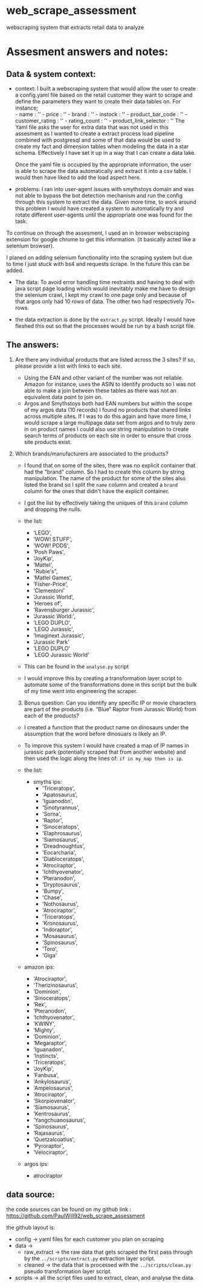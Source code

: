 # web_scrape_assessment
 webscraping system that extracts retail data to analyze


# Assesment answers and notes:

## Data & system context:

- context: I built a webscraping system that would allow the user to create a config.yaml file based on the retail customer they want to scrape and define the parameters they want to create their data tables on. For instance;   
                      - name : ''
                      - price : ''
                      - brand : ''
                      - instock : ''
                      - product_bar_code : ''
                      - customer_rating : ''
                      - rating_count : ''
                      - product_link_selector : ''
    The Yaml file asks the user for extra data that was not used in this assesment as I wanted to create a extract process load pipeline combined with postgresql and some of that data would be used to create my fact and dimension tables when modeling the data in a star schema. Effectively I have set it up in a way that I can create a data lake.

    Once the yaml file is occupied by the appropriate information, the user is able to scrape the data automatically and extract it into a csv table. I would then have liked to add the load aspect here.
    
- problems: I ran into user-agent issues with smythstoys domain and was not able to bypass the bot detection mechanism and run the config through this system to extract the data. Given more time, to work around this problem I would have created a system to automatically try and rotate different user-agents until the appropriate one was found for the task.

To continue on through the assesment, I used an in browser webscraping extension for google chrome to get this information. (it basically acted like a selenium browser).

I planed on adding selenium functionality into the scraping system but due to time I just stuck with bs4 and requests scrape. In the future this can be added.

- The data: To avoid error handling time restraints and having to deal with java script page loading which would inevitably make me have to design the selenium crawl, I kept my crawl to one page only and because of that argos only had 10 rows of data. The other two had respectively 70+ rows.

- the data extraction is done by the `extract.py` script. Ideally I would have fleshed this out so that the processes would be run by a bash script file.



## The answers:

1. Are there any individual products that are listed across the 3 sites? If so, please provide a list with links to each site. 
    
    - Using the EAN and other variant of the number was not reliable. Amazon for instance, uses the ASIN to identify products so I was not able to make a join between these tables as there was not an equivalent data point to join on. 
    - Argos and Smythstoys both had EAN numbers but within the scope of my argos data (10 records) I found no products that shared links across multiple sites. If I was to do this again and have more time, I would scrape a large multipage data set from argos and to truly zero in on product names I could also use string manipulation to create search terms of products on each site in order to ensure that cross site products exist.

2. Which brands/manufacturers are associated to the products?

    - I found that on some of the sites, there was no explicit container that had the "brand" column. So I had to create this column by string manipulation. The name of the product for some of the sites also listed the brand so I split the `name` column and created a `brand` column for the ones that didn't have the explicit container.
    - I got the list by effectively taking the uniques of this `brand` column and dropping the nulls.
    - the list:
      - 'LEGO',
      - 'WOW! STUFF',
      - 'WOW! PODS',
      - 'Posh Paws',
      - 'JoyKip',
      - 'Mattel',
      - "Rubie's",
      - 'Mattel Games',
      - 'Fisher-Price',
      - 'Clementoni'
      - 'Jurassic World',
      - 'Heroes of',
      - 'Ravensburger Jurassic',
      - 'Jurassic World:',
      - 'LEGO DUPLO',
      - 'LEGO Jurassic',
      - 'Imaginext Jurassic',
      - 'Jurassic Park'
      - 'LEGO DUPLO'
      - 'LEGO Jurassic World'

    - This can be found in the `analyse.py` script
    - I would improve this by creating a transformation layer script to automate some of the transformations done in this script but the bulk of my time went into engineering the scraper.
  
   3. Bonus question: Can you identify any specific IP or movie characters are part of the products (i.e. “Blue” Raptor from Jurassic World) from each of the products?

    - I created a function that the product name on dinosaurs under the assumption that the word before dinosuars is likely an IP.
    - To improve this system I would have created a map of IP names in jurassic park (potentially scraped that from another website) and then used the logic along the lines of: `if in my_map then is ip`.

    - the list:
      - smyths ips:
        - 'Triceratops',
        - 'Apatosaurus',
        - 'Iguanodon',
        - 'Sinotyrannus',
        - 'Sorna',
        - 'Raptor',
        - 'Sinoceratops',
        - 'Elaphrosaurus',
        - 'Siamosaurus',
        - 'Dreadnoughtus',
        - 'Eocarcharia',
        - 'Diabloceratops',
        - 'Atrociraptor',
        - 'Ichthyovenator',
        - 'Pteranodon',
        - 'Dryptosaurus',
        - 'Bumpy',
        - 'Chase',
        - 'Nothosaurus',
        - 'Atrociraptor',
        - 'Triceratops',
        - 'Kronosaurus',
        - 'Indoraptor',
        - 'Mosasaurus',
        - 'Spinosaurus',
        - 'Toro',
        - 'Giga'
  
   - amazon ips:
       - 'Atrociraptor',
       - 'Therizinosaurus',
       - 'Dominion',
       - 'Sinoceratops',
       - 'Rex',
       - 'Pteranodon',
       - 'Ichthyovenator',
       - 'KWINY',
       - 'Mighty',
       - 'Dominion',
       - 'Megaraptor',
       - 'Iguanadon',
       - 'Instincts',
       - 'Triceratops',
       - 'JoyKip',
       - 'Fanbusa',
       - 'Ankylosaurus',
       - 'Ampelosaurus',
       - 'Atrociraptor',
       - 'Skorpiovenator',
       - 'Siamosaurus',
       - 'Kentrosaurus',
       - 'Yangchuanosaurus',
       - 'Spinosaurus',
       - 'Rajasaurus',
       - 'Quetzalcoatlus',
       - 'Pyroraptor',
       - 'Velociraptor',
  
   - argos ips:
       - atrociraptor



## data source:

the code sources can be found on my github link : https://github.com/PaulWill92/web_scrape_assessment

the github layout is:
* config -> yaml files for each customer you plan on scraping
* data ->
  * raw_extract -> the raw data that gets scraped the first pass through by the `../scripts/extract.py` extraction layer script.
  * cleaned -> the data that is processed with the `../scripts/clean.py` pseudo transformation layer script.
* scripts -> all the script files used to extract, clean, and analyse the data.
